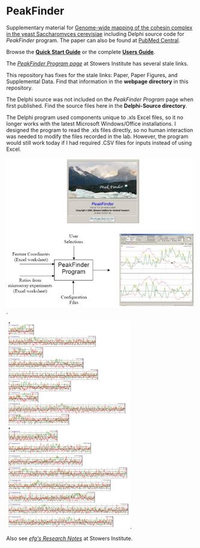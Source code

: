PeakFinder
==========

Supplementary material for [Genome-wide mapping of the cohesin complex in the yeast Saccharomyces cerevisiae](http://www.plosbiology.org/article/info%3Adoi%2F10.1371%2Fjournal.pbio.0020259) including Delphi source code for *PeakFinder* program.  The paper can also be found at [PubMed Central](http://www.ncbi.nlm.nih.gov/pmc/articles/PMC490026/).

Browse the **[Quick Start Guide](https://github.com/EarlGlynn/PeakFinder/blob/master/PeakFinderQuickStart.pdf?raw=true)** or the complete **[Users Guide](https://github.com/EarlGlynn/PeakFinder/blob/master/PeakFinderUsersGuide.pdf?raw=true)**.

The *[PeakFinder Program page](http://research.stowers-institute.org/gertonlab/peakfinder/index.html)* at Stowers Institute has several stale links.

This repository has fixes for the stale links:  Paper, Paper Figures, and Supplemental Data.  Find that information in the **webpage directory** in this repository.

The Delphi source was not included on the *PeakFinder Program* page when first published.  Find the source files here in the **Delphi-Source directory**.

The Delphi program used components unique to .xls Excel files, so it no longer works with the latest Microsoft Windows/Office installations. I designed the program to read the .xls files directly, so no human interaction was needed to modify the files recorded in the lab.  However, the program would still work today if I had required .CSV files for inputs instead of using Excel.

![PeakFinder Program Overview](PeakFinder.JPG).

![Sample output from PeakFinder](Figure2-Mcd1-18Myc-Scerevisiae-W303a.jpg).

Also see *[efg's Research Notes](http://research.stowers.org/efg/)* at Stowers Institute.
